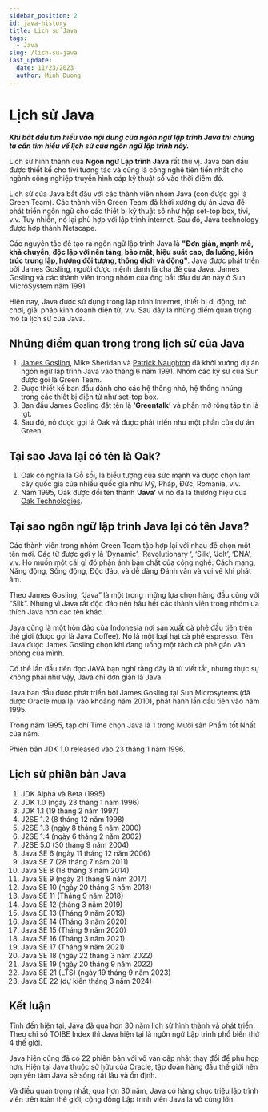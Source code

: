 ```yaml
---
sidebar_position: 2
id: java-history
title: Lịch sử Java
tags:
  - Java
slug: /lich-su-java
last_update:
  date: 11/23/2023
  author: Minh Duong
---
```


# Lịch sử Java

**_Khi bắt đầu tìm hiểu vào nội dung của ngôn ngữ lập trình Java thì chúng ta cần tìm hiểu về lịch sử của ngôn ngữ lập trình này._**

Lịch sử hình thành của **Ngôn ngữ Lập trình Java** rất thú vị. Java ban đầu được thiết kế cho tivi tương tác và cũng là công nghệ tiên tiến nhất cho ngành công nghiệp truyền hình cáp kỹ thuật số vào thời điểm đó.

Lịch sử của Java bắt đầu với các thành viên nhóm Java (còn được gọi là Green Team). Các thành viên Green Team đã khởi xướng dự án Java để phát triển ngôn ngữ cho các thiết bị kỹ thuật số như hộp set-top box, tivi, v.v. Tuy nhiên, nó lại phù hợp với lập trình internet. Sau đó, Java technology được hợp thành Netscape.

Các nguyên tắc để tạo ra ngôn ngữ lập trình Java là **"Đơn giản, mạnh mẽ, khả chuyển, độc lập với nền tảng, bảo mật, hiệu suất cao, đa luồng, kiến trúc trung lập, hướng đối tượng, thông dịch và động"**. Java được phát triển bởi James Gosling, người được mệnh danh là cha đẻ của Java. James Gosling và các thành viên trong nhóm của ông bắt đầu dự án này ở Sun MicroSystem năm 1991.

Hiện nay, Java được sử dụng trong lập trình internet, thiết bị di động, trò chơi, giải pháp kinh doanh điện tử, v.v. Sau đây là những điểm quan trọng mô tả lịch sử của Java.

## Những điểm quan trọng trong lịch sử của Java

1. [James Gosling](https://vi.wikipedia.org/wiki/James_Gosling "Wiki: James Gosling"), Mike Sheridan và [Patrick Naughton](https://en.wikipedia.org/wiki/Patrick_Naughton "Wiki: Patrick Naughton") đã khởi xướng dự án ngôn ngữ lập trình Java vào tháng 6 năm 1991. Nhóm các kỹ sư của Sun được gọi là Green Team.
2. Được thiết kế ban đầu dành cho các hệ thống nhỏ, hệ thống nhúng trong các thiết bị điện tử như set-top box.
3. Ban đầu James Gosling đặt tên là **‘Greentalk’** và phần mở rộng tập tin là .gt.
4. Sau đó, nó được gọi là Oak và được phát triển như một phần của dự án Green.

## Tại sao Java lại có tên là Oak?

1. Oak có nghĩa là Gỗ sồi, là biểu tượng của sức mạnh và được chọn làm cây quốc gia của nhiều quốc gia như Mỹ, Pháp, Đức, Romania, v.v.
2. Năm 1995, Oak được đổi tên thành **‘Java’** vì nó đã là thương hiệu của [Oak Technologies](https://www.oaktekinc.com/).

## Tại sao ngôn ngữ lập trình Java lại có tên Java?

Các thành viên trong nhóm Green Team tập hợp lại với nhau để chọn một tên mới. Các từ được gợi ý là ‘Dynamic’, ‘Revolutionary ‘, ‘Silk’, ‘Jolt’, ‘DNA’, v.v. Họ muốn một cái gì đó phản ánh bản chất của công nghệ: Cách mạng, Năng động, Sống động, Độc đáo, và dễ dàng Đánh vần và vui vẻ khi phát âm.

Theo James Gosling, “Java” là một trong những lựa chọn hàng đầu cùng với “Silk”. Nhưng vì Java rất độc đáo nên hầu hết các thành viên trong nhóm ưa thích Java hơn các tên khác.

Java cũng là một hòn đảo của Indonesia nơi sản xuất cà phê đầu tiên trên thế giới (được gọi là Java Coffee). Nó là một loại hạt cà phê espresso. Tên Java được James Gosling chọn khi đang uống một tách cà phê gần văn phòng của mình.

Có thể lần đầu tiên đọc JAVA bạn nghĩ rằng đây là từ viết tắt, nhưng thực sự không phải như vậy, Java chỉ đơn giản là Java.

Java ban đầu được phát triển bởi James Gosling tại Sun Microsytems (đã được Oracle mua lại vào khoảng năm 2010), phát hành lần đầu tiên vào năm 1995.

Trong năm 1995, tạp chí Time chọn Java là 1 trong Mười sản Phẩm tốt Nhất của năm.

Phiên bản JDK 1.0 released vào 23 tháng 1 năm 1996.

## Lịch sử phiên bản Java

1. JDK Alpha và Beta (1995)
2. JDK 1.0 (ngày 23 tháng 1 năm 1996)
3. JDK 1.1 (19 tháng 2 năm 1997)
4. J2SE 1.2 (8 tháng 12 năm 1998)
5. J2SE 1.3 (ngày 8 tháng 5 năm 2000)
6. J2SE 1.4 (ngày 6 tháng 2 năm 2002)
7. J2SE 5.0 (30 tháng 9 năm 2004)
8. Java SE 6 (ngày 11 tháng 12 năm 2006)
9. Java SE 7 (28 tháng 7 năm 2011)
10. Java SE 8 (18 tháng 3 năm 2014)
11. Java SE 9 (ngày 21 tháng 9 năm 2017)
12. Java SE 10 (ngày 20 tháng 3 năm 2018)
13. Java SE 11 (Tháng 9 năm 2018)
14. Java SE 12 (tháng 3 năm 2019)
15. Java SE 13 (Tháng 9 năm 2019)
16. Java SE 14 (Tháng 3 năm 2020)
17. Java SE 15 (Tháng 9 năm 2020)
18. Java SE 16 (Tháng 3 năm 2021)
19. Java SE 17 (Tháng 9 năm 2021)
20. Java SE 18 (ngày 22 tháng 3 năm 2022)
21. Java SE 19 (ngày 20 tháng 9 năm 2022)
22. Java SE 21 (LTS) (ngày 19 tháng 9 năm 2023)
23. Java SE 22 (dự kiến tháng 3 năm 2024)

## Kết luận

Tính đến hiện tại, Java đã qua hơn 30 năm lịch sử hình thành và phát triển. Theo chỉ số TOIBE Index thì Java hiện tại là ngôn ngữ Lập trình phổ biến thứ 4 thế giới.

Java hiện cũng đã có 22 phiên bản với vô vàn cập nhật thay đổi để phù hợp hơn. Hiện tại Java thuộc sở hữu của Oracle, tập đoàn hàng đầu thế giới nên bạn yên tâm Java sẽ sống rất lâu và ổn định.

Và điều quan trọng nhất, qua hơn 30 năm, Java có hàng chục triệu lập trình viên trên toàn thế giới, cộng đồng Lập trình viên Java là vô cùng lớn.